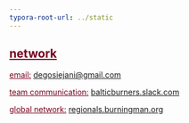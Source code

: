 ```yaml
---
typora-root-url: ../static
---
```


## <span class="center" style="color:#77011e;"><u>network</u>

<span style="color:#77011e;"><u>email:</u></span> degosiejani@gmail.com

<span style="color:#77011e;"><u>team communication:</u></span> [balticburners.slack.com](https://balticburners.slack.com/)

<span style="color:#77011e;"><u>global network:</u></span> [regionals.burningman.org](http://regionals.burningman.org/)

